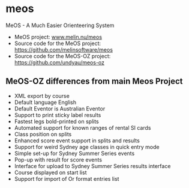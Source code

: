# meos
MeOS - A Much Easier Orienteering System

- MeOS project: www.melin.nu/meos
- Source code for the MeOS project: https://github.com/melinsoftware/meos
- Source code for the MeOS-OZ project: https://github.com/undyau/meos-oz

## MeOS-OZ differences from main Meos Project
- XML export by course
- Default language English
- Default Eventor is Australian Eventor
- Support to print sticky label results
- Fastest legs bold-printed on splits
- Automated support for known ranges of rental SI cards
- Class position on splits
- Enhanced score event support in splits and results
- Support for weird Sydney age classes in quick entry mode
- Simple set-up for Sydney Summer Series events
- Pop-up with result for score events
- Interface for upload to Sydney Summer Series results interface
- Course displayed on start list
- Support for import of Or format entries list
